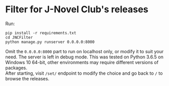 # Filter for J-Novel Club's releases
Run:
```
pip install -r requirements.txt
cd JNCFilter
python manage.py runserver 0.0.0.0:8000
```
Omit the `0.0.0.0:8000` part to run on localhost only, or modify it to suit your need. The server is left in debug mode.
This was tested on Python 3.6.5 on Windows 10 64-bit, other environments may require different versions of packages.  
After starting, visit `/set/` endpoint to modify the choice and go back to `/` to browse the releases.